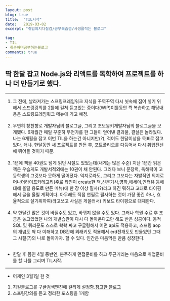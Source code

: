```yaml
---
layout: post
blog: true
title:  "TIL시작"
date:   2019-03-02
excerpt: "취업의지다질겸/공부복습겸/사생활적는 블로그"

tag:
- TIL
- 취준하며공부하는블로그
comments: true
---
```

## 딱 한달 잡고 Node.js와 리액트를 독학하여 프로젝트를 하나 더 만들기로 했다.
- - -

1. 그 전에, 날라져가는 스프링프레임워크 지식을 꾸역꾸역 다시 뇟속에 집어 넣기 위해서 스프링강의를 2틀에 걸쳐 듣고있는 중이다(WIP)이틀동안 쫙 복습하고 해당내용은 스프링프레임워크 메뉴에 기고 예정.<br><br>
2.  우연히 창천향로 개발자님의 블로그글, 그리고 초보몽키개발자님의 블로그글을 보게됐다. 6개월간 매일 꾸준히 무언가를 한 그들이 얻어낸 결과물, 결실은 놀라웠다. 나는 6개월을 잡고 이번 TIL을 하는건 아니지만(?), 적어도 한달이상을 목표로 잡고있다. 왜냐. 한달동안 새 프로젝트를 만든 후, 포트폴리오를 다듬어서 다시 취업전선에 뛰어들 것이기 때문.<br><br>
3.  1년에 책을 40권도 넘게 읽던 시절도 있었는데(내게는 많은 수준) 지난 1년간 읽은 책은 우습게도 개발서적외에는 10권이 채 안된다. 그러다 보니 문장력, 독해력이 고등학생의 그것보다 못하게 떨어졌다. 억지로라도, 그리고 그보다는 자발적인 의지로 어나더라이프카테고리(주로 타인이 create한 책,신문기사,영화,에세이,인터뷰 등에 대해 올릴 용도로 만든 메뉴)에 한 장 이상 필사(?)라고 하긴 뭐하고 고대로 타이핑해서 글을 올릴 계획이다. 아무래도 직접 연필로 필사하는 것이 가장 좋긴 하나, 효율적으로 살기위하여(라고쓰고 사실은 게을러서) 키보드 타이핑으로 대체한다.<br><br>
4. 약 한달간 많은 것이 바뀔수도 있고, 바뀌지 않을 수도 있다. 그러나 학원 수료 후 조금은 놓고있었던 나의 개발습관이 다시 다 돌아온다고만 해도 반은 성공이다. 동적SQL 및 쿼리문도 스스로 촥촥 짜고 구글링해서 어떤 api도 적용하고, 스프링 aop의 개념도 싹 다 이해하고 DB간에 외래키도 적용해서 erd전개도도 만들었던 그때 그 시절(?)의 나로 돌아가자. 할 수 있다. 인간은 마음먹은 만큼 성장한다.<br><br>


- 한달 후 쯤인 4월 중반엔, 분주하게 면접준비를 하고 두근거리는 마음으로 취업준비를 할 나를 그리며 TIL시작.


---
- 어제인 3월1일 한 것
1. 지킬블로그를 구글검색엔진에 걸리게 설정함.[참고한 블로그](https://gmlwjd9405.github.io/2017/10/20/include-blog-in-a-GoogleSearchEngine.html)
2. 스프링강의를 듣고  정리한 포스팅을 1개함
